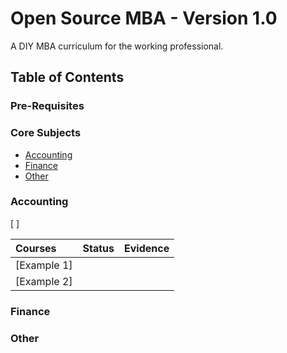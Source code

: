 # Open Source MBA - Version 1.0

A DIY MBA curriculum for the working professional.

## Table of Contents

### Pre-Requisites

### Core Subjects
- [Accounting](#Accounting)
- [Finance](#Finance)
- [Other](#Other)

### Accounting

[ ]

| Courses                                               | Status | Evidence |
| :---------------------------------------------------- | :----: | :------: |
| [Example 1]                                           |        |          |
| [Example 2]                                           |        |          |

### Finance

### Other

